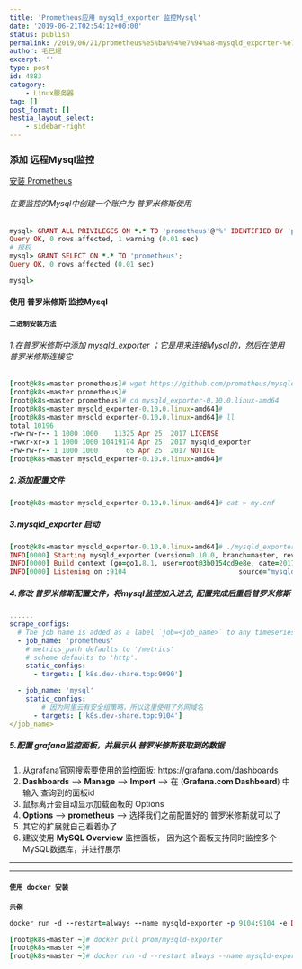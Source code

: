 ```yaml
---
title: 'Prometheus应用 mysqld_exporter 监控Mysql'
date: '2019-06-21T02:54:12+00:00'
status: publish
permalink: /2019/06/21/prometheus%e5%ba%94%e7%94%a8-mysqld_exporter-%e7%9b%91%e6%8e%a7mysql
author: 毛巳煜
excerpt: ''
type: post
id: 4883
category:
    - Linux服务器
tag: []
post_format: []
hestia_layout_select:
    - sidebar-right
---
```

### 添加 远程Mysql监控

[安装 Prometheus](http://www.dev-share.top/2019/06/25/%E4%BD%BF%E7%94%A8-docker-compose-%E5%AE%89%E8%A3%85-prometheusalertmanagergrafana/%22)

###### 在要监控的Mysql中创建一个账户为 普罗米修斯使用

```ruby
mysql> GRANT ALL PRIVILEGES ON *.* TO 'prometheus'@'%' IDENTIFIED BY 'prometheus1987' WITH GRANT OPTION;
Query OK, 0 rows affected, 1 warning (0.01 sec)
# 授权
mysql> GRANT SELECT ON *.* TO 'prometheus';
Query OK, 0 rows affected (0.01 sec)

mysql>

```

#### 使用 普罗米修斯 监控Mysql

#### `二进制安装方法`

###### 1.在普罗米修斯中添加 mysqld\_exporter ；它是用来连接Mysql的，然后在使用 普罗米修斯连接它

```ruby
[root@k8s-master prometheus]# wget https://github.com/prometheus/mysqld_exporter/releases/download/v0.10.0/mysqld_exporter-0.10.0.linux-amd64.tar.gz
[root@k8s-master prometheus]#
[root@k8s-master prometheus]# cd mysqld_exporter-0.10.0.linux-amd64
[root@k8s-master mysqld_exporter-0.10.0.linux-amd64]#
[root@k8s-master mysqld_exporter-0.10.0.linux-amd64]# ll
total 10196
-rw-rw-r-- 1 1000 1000    11325 Apr 25  2017 LICENSE
-rwxr-xr-x 1 1000 1000 10419174 Apr 25  2017 mysqld_exporter
-rw-rw-r-- 1 1000 1000       65 Apr 25  2017 NOTICE
[root@k8s-master mysqld_exporter-0.10.0.linux-amd64]#

```

##### 2.添加配置文件

```ruby
[root@k8s-master mysqld_exporter-0.10.0.linux-amd64]# cat > my.cnf 
```

##### 3.mysqld\_exporter 启动

```ruby
[root@k8s-master mysqld_exporter-0.10.0.linux-amd64]# ./mysqld_exporter -config.my-cnf ./my.cnf
INFO[0000] Starting mysqld_exporter (version=0.10.0, branch=master, revision=80680068f15474f87847c8ee8f18a2939a26196a)  source="mysqld_exporter.go:460"
INFO[0000] Build context (go=go1.8.1, user=root@3b0154cd9e8e, date=20170425-11:24:12)  source="mysqld_exporter.go:461"
INFO[0000] Listening on :9104                            source="mysqld_exporter.go:479"

```

##### 4.修改 普罗米修斯配置文件，将mysql监控加入进去, 配置完成后重启普罗米修斯

```yaml
......
scrape_configs:
  # The job name is added as a label `job=<job_name>` to any timeseries scraped from this config.
  - job_name: 'prometheus'
    # metrics_path defaults to '/metrics'
    # scheme defaults to 'http'.
    static_configs:
      - targets: ['k8s.dev-share.top:9090']

  - job_name: 'mysql'
    static_configs:
        # 因为阿里云有安全组策略，所以这里使用了外网域名
      - targets: ['k8s.dev-share.top:9104']
</job_name>
```

##### 5.配置 grafana监控面板，并展示从 普罗米修斯获取到的数据

1. 从grafana官网搜索要使用的监控面板: https://grafana.com/dashboards
2. **Dashboards** --&gt; **Manage** --&gt; **Import** --&gt; 在 (**Grafana.com Dashboard**) 中输入 查询到的面板id
3. 鼠标离开会自动显示加载面板的 Options
4. **Options** --&gt; **prometheus** --&gt; 选择我们之前配置好的 普罗米修斯就可以了
5. 其它的扩展就自己看着办了
6. 建议使用 **MySQL Overview** 监控面板， 因为这个面板支持同时监控多个MySQL数据库，并进行展示

- - - - - -

- - - - - -

#### `使用 docker 安装`

**`示例`**

```ruby
docker run -d --restart=always --name mysqld-exporter -p 9104:9104 -e DATA_SOURCE_NAME="user:password@(hostname:port)/database" prom/mysqld-exporter

```

```ruby
[root@k8s-master ~]# docker pull prom/mysqld-exporter
[root@k8s-master ~]#
[root@k8s-master ~]# docker run -d --restart always --name mysqld-exporter -p 9104:9104 -e DATA_SOURCE_NAME="prometheus:prometheus1987@(mysql.dev-share.top:3306)/resource_manage" prom/mysqld-exporter

```